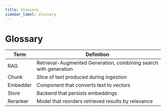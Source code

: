 ```yaml
---
title: Glossary
sidebar_label: Glossary
---
```


# Glossary

| Term | Definition |
|---|---|
| RAG | Retrieval-Augmented Generation, combining search with generation |
| Chunk | Slice of text produced during ingestion |
| Embedder | Component that converts text to vectors |
| Store | Backend that persists embeddings |
| Reranker | Model that reorders retrieved results by relevance |

